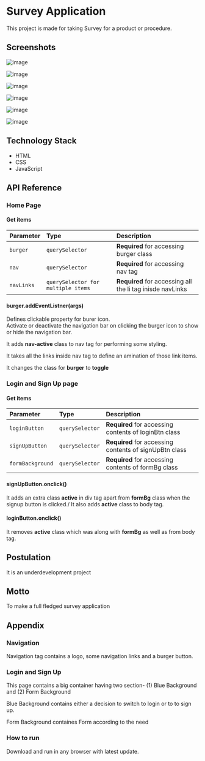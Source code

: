 # Survey Application

This project is made for taking Survey for a product or procedure.

## Screenshots

![image](snips/snip1.png)

![image](snips/snip2.png)

![image](snips/snip3.png)

![image](snips/snip4.png)

![image](snips/snip5.png)

![image](snips/snip6.png)

## Technology Stack

- HTML
- CSS
- JavaScript

## API Reference

### Home Page

#### Get items


| Parameter | Type     | Description                       |
| :-------- | :------- | :-------------------------------- |
| `burger`      | `querySelector` | **Required** for accessing burger class |
| `nav`      | `querySelector` | **Required** for accessing nav tag |
| `navLinks`      | `querySelector for multiple items` | **Required** for accessing all the li tag inisde navLinks |

#### burger.addEventListner(args)

Defines clickable property for burer icon.\
Activate or deactivate the navigation bar on clicking the burger icon to show or hide the navigation bar.

It adds **nav-active** class to nav tag for performing some styling.

It takes all the links inside nav tag to define an amination of those link items.

It changes the class for **burger** to **toggle**

### Login and Sign Up page

#### Get items


| Parameter | Type     | Description                       |
| :-------- | :------- | :-------------------------------- |
| `loginButton`      | `querySelector` | **Required** for accessing contents of loginBtn class |
| `signUpButton`      | `querySelector` | **Required** for accessing contents of signUpBtn class |
| `formBackground`      | `querySelector` | **Required** for accessing contents of formBg class |

#### signUpButton.onclick()

It adds an extra class **active** in div tag apart from **formBg** class when the signup button is clicked./
It also adds **active** class to body tag.

#### loginButton.onclick()

It removes **active** class which was along with **formBg** as well as from body tag.

## Postulation

It is an underdevelopment project

## Motto

To make a full fledged survey application

## Appendix

### Navigation

Navigation tag contains a logo, some navigation links and a burger button.

### Login and Sign Up

This page contains a big container having two section- (1) Blue Background and (2) Form Background

Blue Background contains either a decision to switch to login or to to sign up.

Form Background containes Form according to the need

### How to run

Download and run in any browser with latest update.